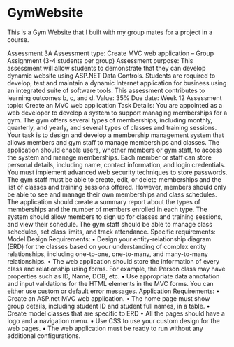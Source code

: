 # GymWebsite
This is a Gym Website that I built with my group mates for a project in a course.



Assessment 3A
Assessment type: Create MVC web application – Group Assignment (3-4 students per group)
Assessment purpose: This assessment will allow students to demonstrate that they can develop dynamic
website using ASP.NET Data Controls. Students are required to develop, test and maintain a dynamic
Internet application for business using an integrated suite of software tools. This assessment contributes to learning outcomes b, c, and d.
Value: 35% Due date: Week 12
Assessment topic: Create an MVC web application
Task Details: You are appointed as a web developer to develop a system to support managing memberships for a gym. The gym offers several types of memberships, including monthly, quarterly, and yearly, and several types of classes and training sessions. Your task is to design and develop a membership management system that allows members and gym staff to manage memberships and classes.
The application should enable users, whether members or gym staff, to access the system and manage memberships. Each member or staff can store personal details, including name, contact information, and login credentials. You must implement advanced web security techniques to store passwords.
The gym staff must be able to create, edit, or delete memberships and the list of classes and training sessions offered. However, members should only be able to see and manage their own memberships and class schedules. The application should create a summary report about the types of memberships and the number of members enrolled in each type.
The system should allow members to sign up for classes and training sessions, and view their schedule. The gym staff should be able to manage class schedules, set class limits, and track attendance.
Specific requirements:
Model Design Requirements:
• Design your entity-relationship diagram (ERD) for the classes based on your understanding of complex entity relationships, including one-to-one, one-to-many, and many-to-many relationships.
• The web application should store the information of every class and relationship using forms. For example, the Person class may have properties such as ID, Name, DOB, etc.
• Use appropriate data annotation and input validations for the HTML elements in the MVC forms. You can either use custom or default error messages.
Application Requirements:
• Create an ASP.net MVC web application.
• The home page must show group details, including student ID and student full names, in a table.
• Create model classes that are specific to ERD
• All the pages should have a logo and a navigation menu.
• Use CSS to use your custom design for the web pages.
• The web application must be ready to run without any additional configurations.
